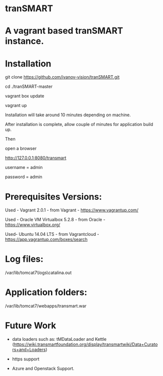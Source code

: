 # tranSMART
# A vagrant based tranSMART instance.

# Installation

git clone https://github.com/ivanov-vision/tranSMART.git

cd ./tranSMART-master

vagrant box update

vagrant up

Installation will take around 10 minutes depending on machine. 

After installation is complete, allow couple of minutes for application build up.

Then

open a browser

http://127.0.0.1:8080/transmart

username = admin

password = admin



# Prerequisites Versions:

Used - Vagrant 2.0.1 - from Vagrant - https://www.vagrantup.com/

Used - Oracle VM Virtualbox 5.2.8 - from Oracle - https://www.virtualbox.org/

Used- Ubuntu 14.04 LTS - from Vagrantcloud - https://app.vagrantup.com/boxes/search




# Log files:

/var/lib/tomcat7\logs\catalina.out



# Application folders:

/var/lib/tomcat7/webapps/transmart.war

# Future Work

- data loaders such as: tMDataLoader and Kettle (https://wiki.transmartfoundation.org/display/transmartwiki/Data+Curators+and+Loaders)

- https support

- Azure and Openstack Support. 
